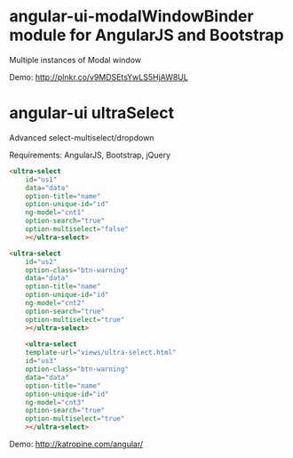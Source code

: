 angular-ui-modalWindowBinder module for AngularJS and Bootstrap
=======================================================

Multiple instances of Modal window

Demo:
http://plnkr.co/v9MDSEtsYwLS5HjAW8UL


angular-ui ultraSelect
==============================================
Advanced select-multiselect/dropdown

Requirements: AngularJS, Bootstrap, jQuery

```html
<ultra-select 
    id="us1" 
    data="data" 
    option-title="name" 
    option-unique-id="id" 
    ng-model="cnt1" 
    option-search="true" 
    option-multiselect="false"
    ></ultra-select>

<ultra-select 
    id="us2" 
    option-class="btn-warning" 
    data="data" 
    option-title="name" 
    option-unique-id="id" 
    ng-model="cnt2" 
    option-search="true" 
    option-multiselect="true"
    ></ultra-select>
    
    <ultra-select
    template-url="views/ultra-select.html"
    id="us3" 
    option-class="btn-warning" 
    data="data" 
    option-title="name" 
    option-unique-id="id" 
    ng-model="cnt3" 
    option-search="true" 
    option-multiselect="true"
    ></ultra-select>
```
Demo: http://katropine.com/angular/

